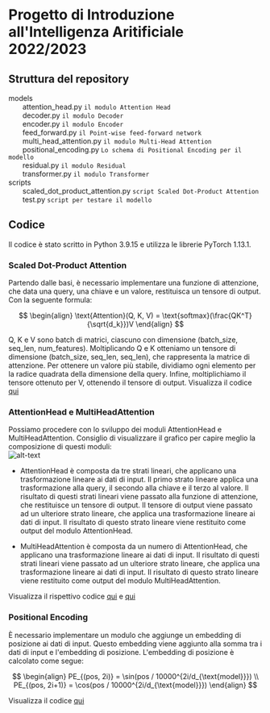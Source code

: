 # Progetto di Introduzione all'Intelligenza Aritificiale 2022/2023

## Struttura del repository
 
models  
  attention_head.py `il modulo Attention Head`  
  decoder.py `il modulo Decoder`  
  encoder.py `il modulo Encoder`  
  feed_forward.py `il Point-wise feed-forward network`  
  multi_head_attention.py `il modulo Multi-Head Attention`  
  positional_encoding.py `Lo schema di Positional Encoding per il modello`  
  residual.py `il modulo Residual`  
  transformer.py `il modulo Transformer`  
scripts  
  scaled_dot_product_attention.py `script Scaled Dot-Product Attention`  
  test.py `script per testare il modello`  


## Codice
Il codice è stato scritto in Python 3.9.15 e utilizza le librerie PyTorch 1.13.1.

### Scaled Dot-Product Attention
Partendo dalle basi, è necessario implementare una funzione di attenzione, che data una query, una chiave e un valore, restituisca un tensore di output. Con la seguente formula:

$$ 
\begin{align}
\text{Attention}(Q, K, V) = \text{softmax}(\frac{QK^T}{\sqrt{d_k}})V 
\end{align}
$$

Q, K e V sono batch di matrici, ciascuno con dimensione (batch_size, seq_len, num_features). Moltiplicando Q e K otteniamo un tensore di dimensione (batch_size, seq_len, seq_len), che rappresenta la matrice di attenzione. Per ottenere un valore più stabile, dividiamo ogni elemento per la radice quadrata della dimensione della query. Infine, moltiplichiamo il tensore ottenuto per V, ottenendo il tensore di output.
Visualizza il codice [qui](scripts/scaled_dot_product_attention.py)

### AttentionHead e MultiHeadAttention
Possiamo procedere con lo sviluppo dei moduli AttentionHead e MultiHeadAttention.
Consiglio di visualizzare il grafico per capire meglio la composizione di questi moduli:  
![alt-text](https://s3.us-west-2.amazonaws.com/secure.notion-static.com/1078abb6-b313-4b34-9393-d5b5581d8a16/Untitled.png?X-Amz-Algorithm=AWS4-HMAC-SHA256&X-Amz-Content-Sha256=UNSIGNED-PAYLOAD&X-Amz-Credential=AKIAT73L2G45EIPT3X45%2F20230225%2Fus-west-2%2Fs3%2Faws4_request&X-Amz-Date=20230225T183322Z&X-Amz-Expires=86400&X-Amz-Signature=82428c1d2c63ef918906d43646e33101221d5c7fcf3ebefc7c61e24c12a8f5bb&X-Amz-SignedHeaders=host&response-content-disposition=filename%3D%22Untitled.png%22&x-id=GetObject)

- AttentionHead è composta da tre strati lineari, che applicano una trasformazione lineare ai dati di input. Il primo strato lineare applica una trasformazione alla query, il secondo alla chiave e il terzo al valore. Il risultato di questi strati lineari viene passato alla funzione di attenzione, che restituisce un tensore di output. Il tensore di output viene passato ad un ulteriore strato lineare, che applica una trasformazione lineare ai dati di input. Il risultato di questo strato lineare viene restituito come output del modulo AttentionHead.

- MultiHeadAttention è composta da un numero di AttentionHead, che applicano una trasformazione lineare ai dati di input. Il risultato di questi strati lineari viene passato ad un ulteriore strato lineare, che applica una trasformazione lineare ai dati di input. Il risultato di questo strato lineare viene restituito come output del modulo MultiHeadAttention.

Visualizza il rispettivo codice [qui](models/attention_head.py) e [qui](models/multi_head_attention.py)

### Positional Encoding
È necessario implementare un modulo che aggiunge un embedding di posizione ai dati di input. Questo embedding viene aggiunto alla somma tra i dati di input e l'embedding di posizione. L'embedding di posizione è calcolato come segue:

$$
\begin{align}
PE_{(pos, 2i)} = \sin(pos / 10000^{2i/d_{\text{model}}}) \\
PE_{(pos, 2i+1)} = \cos(pos / 10000^{2i/d_{\text{model}}})
\end{align}
$$

Visualizza il codice [qui](models/positional_encoding.py)